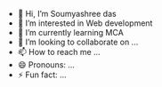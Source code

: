 - 👋 Hi, I’m Soumyashree das
- 👀 I’m interested in Web development 
- 🌱 I’m currently learning MCA 
- 💞️ I’m looking to collaborate on ...
- 📫 How to reach me ...
- 😄 Pronouns: ...
- ⚡ Fun fact: ...

<!---
Soumyashreedas124/Soumyashreedas124 is a ✨ special ✨ repository because its `README.md` (this file) appears on your GitHub profile.
You can click the Preview link to take a look at your changes.
--->
